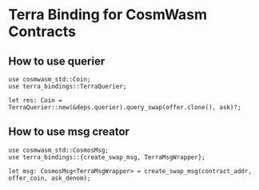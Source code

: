 # Terra Binding for CosmWasm Contracts

## How to use querier
```
use cosmwasm_std::Coin;
use terra_bindings::TerraQuerier;

let res: Coin = TerraQuerier::new(&deps.querier).query_swap(offer.clone(), ask)?;
```

## How to use msg creator
```
use cosmwasm_std::CosmosMsg;
use terra_bindings::{create_swap_msg, TerraMsgWrapper};

let msg: CosmosMsg<TerraMsgWrapper> = create_swap_msg(contract_addr, offer_coin, ask_denom);
```